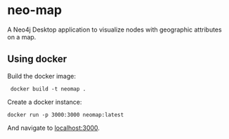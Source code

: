 # neo-map

A Neo4j Desktop application to visualize nodes with geographic attributes on a map.


## Using docker

Build the docker image:

     docker build -t neomap .

Create a docker instance:

    docker run -p 3000:3000 neomap:latest

And navigate to [localhost:3000](localhost:3000).